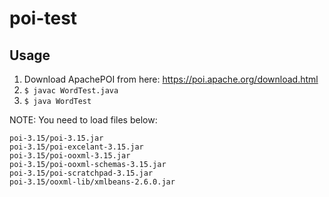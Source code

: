 # poi-test

## Usage

1. Download ApachePOI from here: https://poi.apache.org/download.html
2. `$ javac WordTest.java`
3. `$ java WordTest`


NOTE: You need to load files below:

```
poi-3.15/poi-3.15.jar
poi-3.15/poi-excelant-3.15.jar
poi-3.15/poi-ooxml-3.15.jar
poi-3.15/poi-ooxml-schemas-3.15.jar
poi-3.15/poi-scratchpad-3.15.jar
poi-3.15/ooxml-lib/xmlbeans-2.6.0.jar
```
